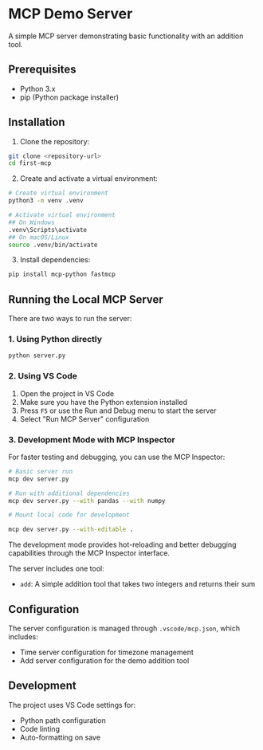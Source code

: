 # MCP Demo Server

A simple MCP server demonstrating basic functionality with an addition tool.

## Prerequisites

- Python 3.x
- pip (Python package installer)

## Installation

1. Clone the repository:
```sh
git clone <repository-url>
cd first-mcp
```

2. Create and activate a virtual environment:
```sh
# Create virtual environment
python3 -m venv .venv

# Activate virtual environment
## On Windows
.venv\Scripts\activate
## On macOS/Linux
source .venv/bin/activate
```

3. Install dependencies:
```sh
pip install mcp-python fastmcp
```

## Running the Local MCP Server

There are two ways to run the server:

### 1. Using Python directly

```sh
python server.py
```

### 2. Using VS Code

1. Open the project in VS Code
2. Make sure you have the Python extension installed
3. Press `F5` or use the Run and Debug menu to start the server
4. Select "Run MCP Server" configuration

### 3. Development Mode with MCP Inspector

For faster testing and debugging, you can use the MCP Inspector:

```sh
# Basic server run
mcp dev server.py

# Run with additional dependencies
mcp dev server.py --with pandas --with numpy

# Mount local code for development

mcp dev server.py --with-editable .
```

The development mode provides hot-reloading and better debugging capabilities through the MCP Inspector interface.

The server includes one tool:
- `add`: A simple addition tool that takes two integers and returns their sum

## Configuration

The server configuration is managed through `.vscode/mcp.json`, which includes:
- Time server configuration for timezone management
- Add server configuration for the demo addition tool

## Development

The project uses VS Code settings for:
- Python path configuration
- Code linting
- Auto-formatting on save